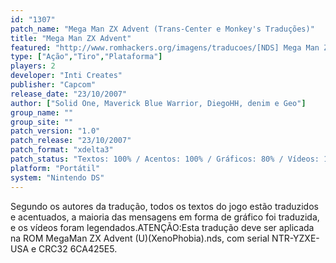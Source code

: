 ```yaml
---
id: "1307"
patch_name: "Mega Man ZX Advent (Trans-Center e Monkey's Traduções)"
title: "Mega Man ZX Advent"
featured: "http://www.romhackers.org/imagens/traducoes/[NDS] Mega Man ZX Advent - Trans-Center e Monkey's Traduções - 1.jpg"
type: ["Ação","Tiro","Plataforma"]
players: 2
developer: "Inti Creates"
publisher: "Capcom"
release_date: "23/10/2007"
author: ["Solid One, Maverick Blue Warrior, DiegoHH, denim e Geo"]
group_name: ""
group_site: ""
patch_version: "1.0"
patch_release: "23/10/2007"
patch_format: "xdelta3"
patch_status: "Textos: 100% / Acentos: 100% / Gráficos: 80% / Vídeos: 100%"
platform: "Portátil"
system: "Nintendo DS"
---
```


Segundo os autores da tradução, todos os textos do jogo estão traduzidos e acentuados, a maioria das mensagens em forma de gráfico foi traduzida, e os vídeos foram legendados.ATENÇÃO:Esta tradução deve ser aplicada na ROM MegaMan ZX Advent (U)(XenoPhobia).nds, com serial NTR-YZXE-USA e CRC32 6CA425E5.